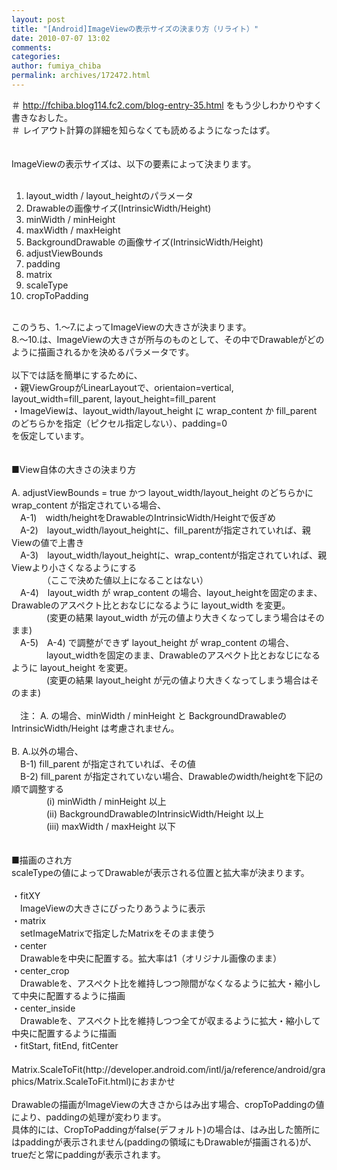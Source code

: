 ```yaml
---
layout: post
title: "[Android]ImageViewの表示サイズの決まり方（リライト）"
date: 2010-07-07 13:02
comments: 
categories: 
author: fumiya_chiba
permalink: archives/172472.html
---
```


＃ http://fchiba.blog114.fc2.com/blog-entry-35.html をもう少しわかりやすく書きなおした。<br>
＃ レイアウト計算の詳細を知らなくても読めるようになったはず。<br>
<br>
<br>
ImageViewの表示サイズは、以下の要素によって決まります。<br>
<br>
1. layout_width / layout_heightのパラメータ<br>
2. Drawableの画像サイズ(IntrinsicWidth/Height)<br>
3. minWidth / minHeight<br>
4. maxWidth / maxHeight<br>
5. BackgroundDrawable の画像サイズ(IntrinsicWidth/Height)<br>
6. adjustViewBounds<br>
7. padding<br>
8. matrix<br>
9. scaleType<br>
10. cropToPadding<br>
<br>
このうち、1.～7.によってImageViewの大きさが決まります。<br>
8.～10.は、ImageViewの大きさが所与のものとして、その中でDrawableがどのように描画されるかを決めるパラメータです。<br>
<br>
以下では話を簡単にするために、<br>
・親ViewGroupがLinearLayoutで、orientaion=vertical, layout_width=fill_parent, layout_height=fill_parent<br>
・ImageViewは、layout_width/layout_height に wrap_content か fill_parent のどちらかを指定（ピクセル指定しない）、padding=0<br>
を仮定しています。<br>
<br>
<br>
■View自体の大きさの決まり方<br>
<br>
A. adjustViewBounds = true かつ layout_width/layout_height のどちらかにwrap_content が指定されている場合、<br>
　A-1)　width/heightをDrawableのIntrinsicWidth/Heightで仮ぎめ<br>
　A-2)　layout_width/layout_heightに、fill_parentが指定されていれば、親Viewの値で上書き<br>
　A-3)　layout_width/layout_heightに、wrap_contentが指定されていれば、親Viewより小さくなるようにする<br>
　　　　（ここで決めた値以上になることはない）<br>
　A-4)　layout_width が wrap_content の場合、layout_heightを固定のまま、Drawableのアスペクト比とおなじになるように layout_width を変更。<br>
　　　　(変更の結果 layout_width が元の値より大きくなってしまう場合はそのまま)<br>
　A-5)　A-4) で調整ができず layout_height が wrap_content の場合、<br>
　　　　layout_widthを固定のまま、Drawableのアスペクト比とおなじになるように layout_height を変更。<br>
　　　　(変更の結果 layout_height が元の値より大きくなってしまう場合はそのまま)<br>
<br>
　注： A. の場合、minWidth / minHeight と BackgroundDrawableのIntrinsicWidth/Height は考慮されません。<br>
<br>
B. A.以外の場合、<br>
　B-1) fill_parent が指定されていれば、その値<br>
　B-2) fill_parent が指定されていない場合、Drawableのwidth/heightを下記の順で調整する<br>
　　　　(i) minWidth / minHeight 以上<br>
　　　　(ii) BackgroundDrawableのIntrinsicWidth/Height 以上<br>
　　　　(iii) maxWidth / maxHeight 以下<br>
<br>
<br>
■描画のされ方<br>
scaleTypeの値によってDrawableが表示される位置と拡大率が決まります。<br>
<br>
・fitXY<br>
　ImageViewの大きさにぴったりあうように表示<br>
・matrix<br>
　setImageMatrixで指定したMatrixをそのまま使う<br>
・center<br>
　Drawableを中央に配置する。拡大率は1（オリジナル画像のまま）<br>
・center_crop<br>
　Drawableを、アスペクト比を維持しつつ隙間がなくなるように拡大・縮小して中央に配置するように描画<br>
・center_inside<br>
　Drawableを、アスペクト比を維持しつつ全てが収まるように拡大・縮小して中央に配置するように描画<br>
・fitStart, fitEnd, fitCenter<br>
　Matrix.ScaleToFit(http://developer.android.com/intl/ja/reference/android/graphics/Matrix.ScaleToFit.html)におまかせ<br>
<br>
Drawableの描画がImageViewの大きさからはみ出す場合、cropToPaddingの値により、paddingの処理が変わります。<br>
具体的には、CropToPaddingがfalse(デフォルト)の場合は、はみ出した箇所にはpaddingが表示されません(paddingの領域にもDrawableが描画される)が、<br>
trueだと常にpaddingが表示されます。<br>


